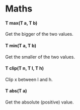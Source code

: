 # Maths

#### T max(T a, T b)
Get the bigger of the two values.

#### T min(T a, T b)
Get the smaller of the two values.

#### T clip(T n, T l, T h)
Clip x between l and h.

#### T abs(T a)
Get the absolute (positive) value.
